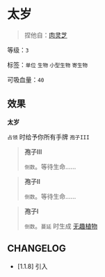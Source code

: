 # 太岁

> 捏他自：[肉灵芝](https://zh.wikipedia.org/wiki/%E8%82%89%E7%81%B5%E8%8A%9D)

等级：`3`

标签：`单位` `生物` `小型生物` `寄生物`

可吸血量：`40`

## 效果

**太岁**

`占领` 时给予你所有手牌 `孢子III`

> **孢子III**
>
> `倒数`。等待生命……

> **孢子II**
>
> `倒数`。等待生命……

> **孢子I**
>
> `倒数`。`蔓延` 时生成 [无趣植物](无趣植物.md)

## CHANGELOG

- [1.1.8] 引入
